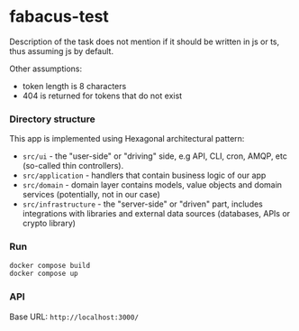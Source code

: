 # fabacus-test

Description of the task does not mention if it should be written in js or ts, thus assuming js by default.

Other assumptions:
- token length is 8 characters
- 404 is returned for tokens that do not exist

### Directory structure
This app is implemented using Hexagonal architectural pattern:
- `src/ui` - the "user-side" or "driving" side, e.g API, CLI, cron, AMQP, etc (so-called thin controllers).
- `src/application` - handlers that contain business logic of our app
- `src/domain` - domain layer contains models, value objects and domain services (potentially, not in our case)
- `src/infrastructure` - the "server-side" or "driven" part, includes integrations with libraries and external data sources (databases, APIs or crypto library)

### Run
```bash
docker compose build
docker compose up
```

### API
Base URL: `http://localhost:3000/`
